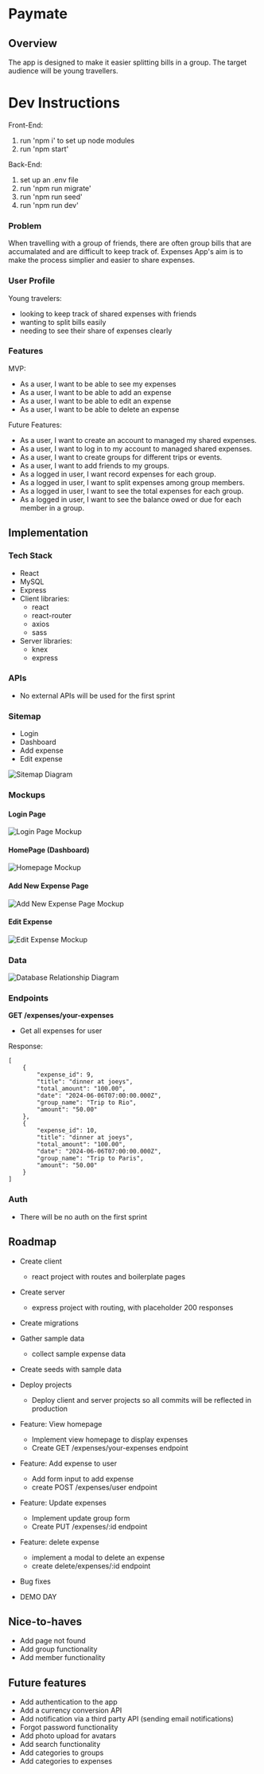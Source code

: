 # Paymate

## Overview

The app is designed to make it easier splitting bills in a group. The target audience will be young travellers.

# Dev Instructions

Front-End:

1. run 'npm i' to set up node modules
2. run 'npm start'

Back-End:

1. set up an .env file
2. run 'npm run migrate'
3. run 'npm run seed'
4. run 'npm run dev'

### Problem

When travelling with a group of friends, there are often group bills that are accumalated and are difficult to keep track of. Expenses App's aim is to make the process simplier and easier to share expenses.

### User Profile

Young travelers:

- looking to keep track of shared expenses with friends
- wanting to split bills easily
- needing to see their share of expenses clearly

### Features

MVP:

- As a user, I want to be able to see my expenses
- As a user, I want to be able to add an expense
- As a user, I want to be able to edit an expense
- As a user, I want to be able to delete an expense

Future Features:

- As a user, I want to create an account to managed my shared expenses.
- As a user, I want to log in to my account to managed shared expenses.
- As a user, I want to create groups for different trips or events.
- As a user, I want to add friends to my groups.
- As a logged in user, I want record expenses for each group.
- As a logged in user, I want to split expenses among group members.
- As a logged in user, I want to see the total expenses for each group.
- As a logged in user, I want to see the balance owed or due for each member in a group.

## Implementation

### Tech Stack

- React
- MySQL
- Express
- Client libraries:
  - react
  - react-router
  - axios
  - sass
- Server libraries:
  - knex
  - express

### APIs

- No external APIs will be used for the first sprint

### Sitemap

- Login
- Dashboard
- Add expense
- Edit expense

![Sitemap Diagram](./src/assets/images/ReadMe/sitemap.png "Sitemap Diagram")

### Mockups

#### Login Page

![Login Page Mockup](./src/assets/images/ReadMe/login.png "Login Page")

#### HomePage (Dashboard)

![Homepage Mockup](./src/assets/images/ReadMe/expenses-list.png "Homepage (Dashboard)")

#### Add New Expense Page

![Add New Expense Page Mockup](./src/assets/images/ReadMe/add-new-expense.png "Add New Expense Page")

#### Edit Expense

![Edit Expense Mockup](./src/assets/images/ReadMe/edit-expense.png "Edit Expense")

### Data

![Database Relationship Diagram](./src/assets/images/ReadMe/current-relationship.png "Database Relationship Diagram")

### Endpoints

**GET /expenses/your-expenses**

- Get all expenses for user

Response:

```
[
    {
        "expense_id": 9,
        "title": "dinner at joeys",
        "total_amount": "100.00",
        "date": "2024-06-06T07:00:00.000Z",
        "group_name": "Trip to Rio",
        "amount": "50.00"
    },
    {
        "expense_id": 10,
        "title": "dinner at joeys",
        "total_amount": "100.00",
        "date": "2024-06-06T07:00:00.000Z",
        "group_name": "Trip to Paris",
        "amount": "50.00"
    }
]
```

### Auth

- There will be no auth on the first sprint

## Roadmap

- Create client

  - react project with routes and boilerplate pages

- Create server

  - express project with routing, with placeholder 200 responses

- Create migrations

- Gather sample data

  - collect sample expense data

- Create seeds with sample data

- Deploy projects

  - Deploy client and server projects so all commits will be reflected in production

- Feature: View homepage

  - Implement view homepage to display expenses
  - Create GET /expenses/your-expenses endpoint

- Feature: Add expense to user

  - Add form input to add expense
  - create POST /expenses/user endpoint

- Feature: Update expenses

  - Implement update group form
  - Create PUT /expenses/:id
    endpoint

- Feature: delete expense

  - implement a modal to delete an expense
  - create delete/expenses/:id endpoint

- Bug fixes

- DEMO DAY

## Nice-to-haves

- Add page not found
- Add group functionality
- Add member functionality

## Future features

- Add authentication to the app
- Add a currency conversion API
- Add notification via a third party API (sending email notifications)
- Forgot password functionality
- Add photo upload for avatars
- Add search functionality
- Add categories to groups
- Add categories to expenses
